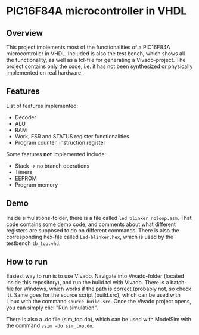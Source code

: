 # PIC16F84A microcontroller in VHDL
## Overview
This project implements most of the functionalities of a PIC16F84A microcontroller in VHDL. Included is also the test bench, which shows all the functionality, as well as a tcl-file for generating a Vivado-project. The project contains only the code, i.e. it has not been synthesized or physically implemented on real hardware. 
## Features 
List of features implemented:
* Decoder
* ALU
* RAM
* Work, FSR and STATUS register functionalities
* Program counter, instruction register

Some features **not** implemented include:
* Stack -> no branch operations
* Timers
* EEPROM
* Program memory
## Demo
Inside simulations-folder, there is a file called `led_blinker_noloop.asm`. That code contains some demo code, and comments about what different registers are supposed to do on different commands. There is also the corresponding hex-file called `Led-blinker.hex`, which is used by the testbench `tb_top.vhd`.
## How to run
Easiest way to run is to use Vivado. Navigate into Vivado-folder (located inside this repository), and run the build.tcl with Vivado. There is a batch-file for Windows, which works if the path is correct (probably not, so check it). Same goes for the source script (build.src), which can be used with Linux with the command `source build.src`. Once the Vivado project opens, you can simply clicl "Run simulation".

There is also a .do file (sim_top.do), which can be used with ModelSim with the command `vsim -do sim_top.do`.
